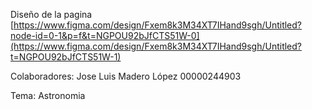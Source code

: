 Diseño de la pagina
[https://www.figma.com/design/Fxem8k3M34XT7IHand9sgh/Untitled?node-id=0-1&p=f&t=NGPOU92bJfCTS51W-0](https://www.figma.com/design/Fxem8k3M34XT7IHand9sgh/Untitled?t=NGPOU92bJfCTS51W-1)


Colaboradores:
Jose Luis Madero López 00000244903

Tema:
Astronomia
